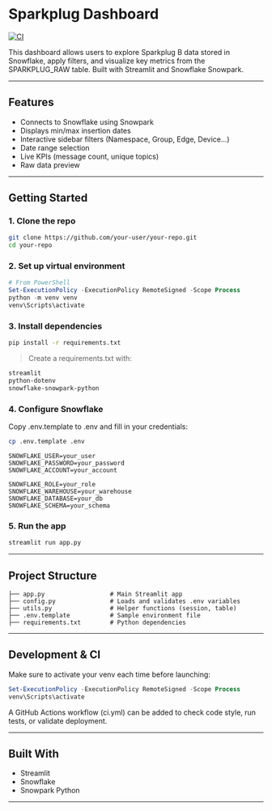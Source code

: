 
# Sparkplug Dashboard

[![CI](https://github.com/ton-utilisateur/ton-repo/actions/workflows/ci.yml/badge.svg)](https://github.com/ton-utilisateur/ton-repo/actions)

This dashboard allows users to explore Sparkplug B data stored in Snowflake, apply filters, and visualize key metrics from the SPARKPLUG_RAW table. Built with Streamlit and Snowflake Snowpark.

---

## Features

- Connects to Snowflake using Snowpark
- Displays min/max insertion dates
- Interactive sidebar filters (Namespace, Group, Edge, Device...)
- Date range selection
- Live KPIs (message count, unique topics)
- Raw data preview

---

## Getting Started

### 1. Clone the repo

```bash
git clone https://github.com/your-user/your-repo.git
cd your-repo
```

### 2. Set up virtual environment

```powershell
# From PowerShell
Set-ExecutionPolicy -ExecutionPolicy RemoteSigned -Scope Process
python -m venv venv
venv\Scripts\activate
```

### 3. Install dependencies

```bash
pip install -r requirements.txt
```

> Create a requirements.txt with:
```txt
streamlit
python-dotenv
snowflake-snowpark-python
```

### 4. Configure Snowflake

Copy .env.template to .env and fill in your credentials:

```bash
cp .env.template .env
```

```env
SNOWFLAKE_USER=your_user
SNOWFLAKE_PASSWORD=your_password
SNOWFLAKE_ACCOUNT=your_account

SNOWFLAKE_ROLE=your_role
SNOWFLAKE_WAREHOUSE=your_warehouse
SNOWFLAKE_DATABASE=your_db
SNOWFLAKE_SCHEMA=your_schema
```

### 5. Run the app

```bash
streamlit run app.py
```

---

## Project Structure

```
├── app.py                  # Main Streamlit app
├── config.py               # Loads and validates .env variables
├── utils.py                # Helper functions (session, table)
├── .env.template           # Sample environment file
├── requirements.txt        # Python dependencies
```

---

## Development & CI

Make sure to activate your venv each time before launching:

```powershell
Set-ExecutionPolicy -ExecutionPolicy RemoteSigned -Scope Process
venv\Scripts\activate
```

A GitHub Actions workflow (ci.yml) can be added to check code style, run tests, or validate deployment.

---

## Built With

- Streamlit
- Snowflake
- Snowpark Python

---